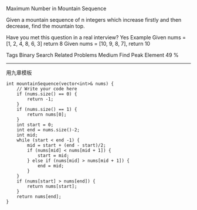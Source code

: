 Maximum Number in Mountain Sequence 

Given a mountain sequence of n integers which increase firstly and then decrease, find the mountain top.

Have you met this question in a real interview? Yes
Example
Given nums = [1, 2, 4, 8, 6, 3] return 8
Given nums = [10, 9, 8, 7], return 10

Tags 
Binary Search
Related Problems 
Medium Find Peak Element 49 %

----------
用九章模板

	int mountainSequence(vector<int>& nums) {
	    // Write your code here
	    if (nums.size() == 0) {
	        return -1;
	    }
	    if (nums.size() == 1) {
	        return nums[0];
	    }
	    int start = 0;
	    int end = nums.size()-2;
	    int mid;
	    while (start < end -1) {
	        mid = start + (end - start)/2;
	        if (nums[mid] < nums[mid + 1]) {
	            start = mid;
	        } else if (nums[mid] > nums[mid + 1]) {
	            end = mid;
	        }
	    }
	    if (nums[start] > nums[end]) {
	        return nums[start];
	    }
	    return nums[end];
	}
